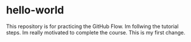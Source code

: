 # hello-world
This repository is for practicing the GitHub Flow.
Im follwing the tutorial steps. Im really motivated to complete the course.
This is my first change.
